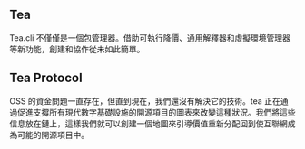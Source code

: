 ## Tea
Tea.cli 不僅僅是一個包管理器。借助可執行降價、通用解釋器和虛擬環境管理器等新功能，創建和協作從未如此簡單。

## Tea Protocol
OSS 的資金問題一直存在，但直到現在，我們還沒有解決它的技術。tea 正在通過促進支撐所有現代數字基礎設施的開源項目的圖表來改變這種狀況。我們將這些信息放在鏈上，這樣我們就可以創建一個地圖來引導價值重新分配回到使互聯網成為可能的開源項目中。